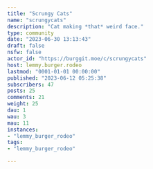 ```yaml
---
title: "Scrungy Cats" 
name: "scrungycats"
description: "Cat making *that* weird face."
type: community
date: "2023-06-30 13:13:43"
draft: false
nsfw: false
actor_id: "https://burggit.moe/c/scrungycats"
host: lemmy.burger.rodeo
lastmod: "0001-01-01 00:00:00"
published: "2023-06-12 05:25:38"
subscribers: 47
posts: 25
comments: 21
weight: 25
dau: 1
wau: 3
mau: 11
instances:
- "lemmy_burger_rodeo"
tags: 
- "lemmy_burger_rodeo"

---
```

